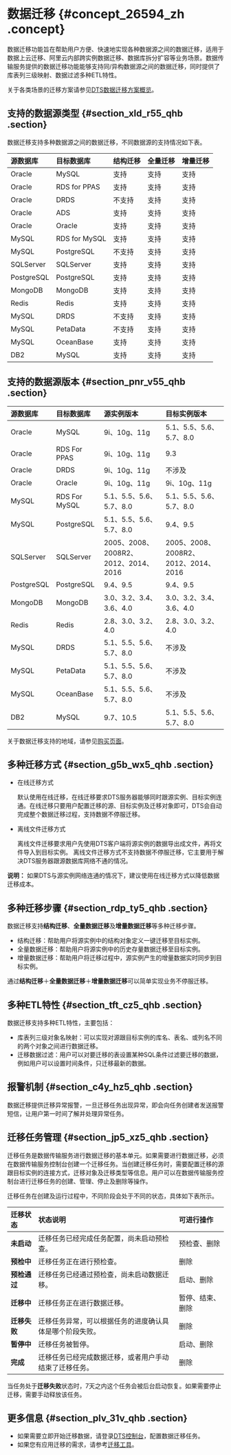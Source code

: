 # 数据迁移 {#concept_26594_zh .concept}

数据迁移功能旨在帮助用户方便、快速地实现各种数据源之间的数据迁移，适用于数据上云迁移、阿里云内部跨实例数据迁移、数据库拆分扩容等业务场景。数据传输服务提供的数据迁移功能能够支持同/异构数据源之间的数据迁移，同时提供了库表列三级映射、数据过滤多种ETL特性。

关于各类场景的迁移方案请参见[DTS数据迁移方案概览](../../../../cn.zh-CN/用户指南/数据迁移/DTS数据迁移方案概览.md#)。

## 支持的数据源类型 {#section_xld_r55_qhb .section}

数据迁移支持多种数据源之间的数据迁移，不同数据源的支持情况如下表。

|源数据库|目标数据库|结构迁移|全量迁移|增量迁移|
|:---|:----|:---|:---|:---|
|Oracle|MySQL|支持|支持|支持|
|Oracle|RDS for PPAS|支持|支持|支持|
|Oracle|DRDS|不支持|支持|支持|
|Oracle|ADS|支持|支持|支持|
|Oracle|Oracle|支持|支持|支持|
|MySQL|RDS for MySQL|支持|支持|支持|
|MySQL|PostgreSQL|不支持|支持|支持|
|SQLServer|SQLServer|支持|支持|支持|
|PostgreSQL|PostgreSQL|支持|支持|支持|
|MongoDB|MongoDB|支持|支持|支持|
|Redis|Redis|支持|支持|支持|
|MySQL|DRDS|不支持|支持|支持|
|MySQL|PetaData|不支持|支持|支持|
|MySQL|OceanBase|支持|支持|支持|
|DB2|MySQL|支持|支持|支持|

## 支持的数据源版本 {#section_pnr_v55_qhb .section}

|源数据库|目标数据库|源实例版本|目标实例版本|
|:---|:----|:----|:-----|
|Oracle|MySQL|9i、10g、11g|5.1、5.5、5.6、5.7、8.0|
|Oracle|RDS For PPAS|9i、10g、11g|9.3|
|Oracle|DRDS|9i、10g、11g|不涉及|
|Oracle|Oracle|9i、10g、11g|9i、10g、11g|
|MySQL|RDS For MySQL|5.1、5.5、5.6、5.7、8.0|5.1、5.5、5.6、5.7、8.0|
|MySQL|PostgreSQL|5.1、5.5、5.6、5.7、8.0|9.4、9.5|
|SQLServer|SQLServer|2005、2008、2008R2、2012、2014、2016|2005、2008、2008R2、2012、2014、2016|
|PostgreSQL|PostgreSQL|9.4、9.5|9.4、9.5|
|MongoDB|MongoDB|3.0、3.2、3.4、3.6、4.0|3.0、3.2、3.4、3.6、4.0|
|Redis|Redis|2.8、3.0、3.2、4.0|2.8、3.0、3.2、4.0|
|MySQL|DRDS|5.1、5.5、5.6、5.7、8.0|不涉及|
|MySQL|PetaData|5.1、5.5、5.6、5.7、8.0|不涉及|
|MySQL|OceanBase|5.1、5.5、5.6、5.7、8.0|不涉及|
|DB2|MySQL|9.7、10.5|5.1、5.5、5.6、5.7、8.0|

关于数据迁移支持的地域，请参见[购买页面](https://common-buy.aliyun.com/?commodityCode=dtspost#/buy)。

## 多种迁移方式 {#section_g5b_wx5_qhb .section}

-   在线迁移方式

    默认使用在线迁移，在线迁移要求DTS服务器能够同时跟源实例、目标实例连通。在线迁移只要用户配置迁移的源、目标实例及迁移对象即可，DTS会自动完成整个数据迁移过程，支持数据不停服迁移。

-   离线文件迁移方式

    离线文件迁移要求用户先使用DTS客户端将源实例的数据导出成文件，再将文件导入到目标实例。 离线文件迁移方式不支持数据不停服迁移，它主要用于解决DTS服务器跟源数据库网络不通的情况。


**说明：** 如果DTS与源实例网络连通的情况下，建议使用在线迁移方式以降低数据迁移成本。

## 多种迁移步骤 {#section_rdp_ty5_qhb .section}

数据迁移支持**结构迁移**、**全量数据迁移**及**增量数据迁移**等多种迁移步骤。

-   结构迁移：帮助用户将源实例中的结构对象定义一键迁移至目标实例。
-   全量数据迁移：帮助用户将源实例中的历史存量数据迁移至目标实例。
-   增量数据迁移：帮助用户将迁移过程中，源实例产生的增量数据实时同步到目标实例。

通过**结构迁移**＋**全量数据迁移**＋**增量数据迁移**可以简单实现业务不停服迁移。

## 多种ETL特性 {#section_tft_cz5_qhb .section}

数据迁移支持多种ETL特性，主要包括：

-   库表列三级对象名映射：可以实现对源跟目标实例的库名、表名、或列名不同的两个对象之间进行数据迁移。
-   迁移数据过滤：用户可以对要迁移的表设置某种SQL条件过滤要迁移的数据，例如用户可以设置时间条件，只迁移最新的数据。

## 报警机制 {#section_c4y_hz5_qhb .section}

数据迁移提供迁移异常报警，一旦迁移任务出现异常，即会向任务创建者发送报警短信，让用户第一时间了解并处理异常任务。

## 迁移任务管理 {#section_jp5_xz5_qhb .section}

迁移任务是数据传输服务进行数据迁移的基本单元。如果需要进行数据迁移，必须在数据传输服务控制台创建一个迁移任务。当创建迁移任务时，需要配置迁移的源跟目标实例的连接方式，迁移对象及迁移类型等信息。用户可以在数据传输服务控制台进行迁移任务的创建、管理、停止及删除等操作。

迁移任务在创建及运行过程中，不同阶段会处于不同的状态，具体如下表所示。

|迁移状态|状态说明|可进行操作|
|:---|:---|:----|
|**未启动**|迁移任务已经完成任务配置，尚未启动预检查。|预检查、删除|
|**预检中**|迁移任务正在进行预检查。|删除|
|**预检通过**|迁移任务已经通过预检查，尚未启动数据迁移。|启动、删除|
|**迁移中**|迁移任务正在进行数据迁移。|暂停、结束、删除|
|**迁移失败**|迁移任务异常，可以根据任务的进度确认具体是哪个阶段失败。|删除|
|**暂停中**|迁移任务被暂停。|启动、删除|
|**完成**|迁移任务已经完成数据迁移，或者用户手动结束了迁移任务。|删除|

当任务处于**迁移失败**状态时，7天之内这个任务会被后台启动恢复。如果需要停止迁移，需要手动释放该任务。

## 更多信息 {#section_plv_31v_qhb .section}

-   如果需要立即开始迁移数据，请登录[DTS控制台](https://dts.console.aliyun.com/)，配置数据迁移任务。
-   如果您有应用迁移的需求，请参考[迁移工具](https://help.aliyun.com/document_detail/62349.html)。

